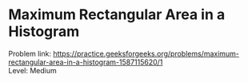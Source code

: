 # Maximum Rectangular Area in a Histogram
Problem link: https://practice.geeksforgeeks.org/problems/maximum-rectangular-area-in-a-histogram-1587115620/1 <br>
Level: Medium